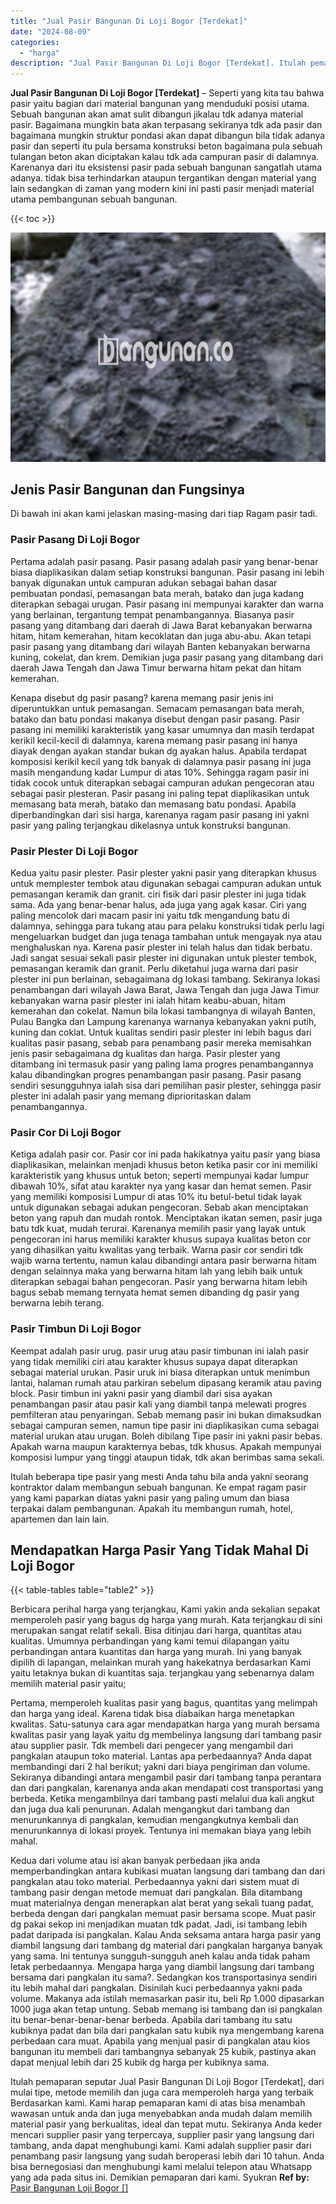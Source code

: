 ```yaml
---
title: "Jual Pasir Bangunan Di Loji Bogor [Terdekat]"
date: "2024-08-09"
categories: 
  - "harga"
description: "Jual Pasir Bangunan Di Loji Bogor [Terdekat]. Itulah pemaparan seputar Jual Pasir Bangunan Di Loji Bogor [Terdekat], dari mulai tipe, metode memilih dan ju..."
---
```


**Jual Pasir Bangunan Di Loji Bogor \[Terdekat\]** – Seperti yang kita tau bahwa pasir yaitu bagian dari material bangunan yang menduduki posisi utama. Sebuah bangunan akan amat sulit dibangun jikalau tdk adanya material pasir. Bagaimana mungkin bata akan terpasang sekiranya tdk ada pasir dan bagaimana mungkin struktur pondasi akan dapat dibangun bila tidak adanya pasir dan seperti itu pula bersama konstruksi beton bagaimana pula sebuah tulangan beton akan diciptakan kalau tdk ada campuran pasir di dalamnya. Karenanya dari itu eksistensi pasir pada sebuah bangunan sangatlah utama adanya. tidak bisa terhindarkan ataupun tergantikan dengan material yang lain sedangkan di zaman yang modern kini ini pasti pasir menjadi material utama pembangunan sebuah bangunan.

{{< toc >}}

![Jual Pasir Bangunan Di Loji Bogor [Terdekat]](/images/jual-pasir-bangunan-16.png)

## Jenis Pasir Bangunan dan Fungsinya

Di bawah ini akan kami jelaskan masing-masing dari tiap Ragam pasir tadi.

### Pasir Pasang Di Loji Bogor

Pertama adalah pasir pasang. Pasir pasang adalah pasir yang benar-benar biasa diaplikasikan dalam setiap konstruksi bangunan. Pasir pasang ini lebih banyak digunakan untuk campuran adukan sebagai bahan dasar pembuatan pondasi, pemasangan bata merah, batako dan juga kadang diterapkan sebagai urugan. Pasir pasang ini mempunyai karakter dan warna yang berlainan, tergantung tempat penambangannya. Biasanya pasir pasang yang ditambang dari daerah di Jawa Barat kebanyakan berwarna hitam, hitam kemerahan, hitam kecoklatan dan juga abu-abu. Akan tetapi pasir pasang yang ditambang dari wilayah Banten kebanyakan berwarna kuning, cokelat, dan krem. Demikian juga pasir pasang yang ditambang dari daerah Jawa Tengah dan Jawa Timur berwarna hitam pekat dan hitam kemerahan.

Kenapa disebut dg pasir pasang? karena memang pasir jenis ini diperuntukkan untuk pemasangan. Semacam pemasangan bata merah, batako dan batu pondasi makanya disebut dengan pasir pasang. Pasir pasang ini memiliki karakteristik yang kasar umumnya dan masih terdapat kerikil kecil-kecil di dalamnya, karena memang pasir pasang ini hanya diayak dengan ayakan standar bukan dg ayakan halus. Apabila terdapat komposisi kerikil kecil yang tdk banyak di dalamnya pasir pasang ini juga masih mengandung kadar Lumpur di atas 10%. Sehingga ragam pasir ini tidak cocok untuk diterapkan sebagai campuran adukan pengecoran atau sebagai pasir plesteran. Pasir pasang ini paling tepat diaplikasikan untuk memasang bata merah, batako dan memasang batu pondasi. Apabila diperbandingkan dari sisi harga, karenanya ragam pasir pasang ini yakni pasir yang paling terjangkau dikelasnya untuk konstruksi bangunan.

### Pasir Plester Di Loji Bogor

Kedua yaitu pasir plester. Pasir plester yakni pasir yang diterapkan khusus untuk memplester tembok atau digunakan sebagai campuran adukan untuk pemasangan keramik dan granit. ciri fisik dari pasir plester ini juga tidak sama. Ada yang benar-benar halus, ada juga yang agak kasar. Ciri yang paling mencolok dari macam pasir ini yaitu tdk mengandung batu di dalamnya, sehingga para tukang atau para pelaku konstruksi tidak perlu lagi mengeluarkan budget dan juga tenaga tambahan untuk mengayak nya atau menghaluskan nya. Karena pasir plester ini telah halus dan tidak berbatu. Jadi sangat sesuai sekali pasir plester ini digunakan untuk plester tembok, pemasangan keramik dan granit. Perlu diketahui juga warna dari pasir plester ini pun berlainan, sebagaimana dg lokasi tambang. Sekiranya lokasi penambangan dari wilayah Jawa Barat, Jawa Tengah dan juga Jawa Timur kebanyakan warna pasir plester ini ialah hitam keabu-abuan, hitam kemerahan dan cokelat. Namun bila lokasi tambangnya di wilayah Banten, Pulau Bangka dan Lampung karenanya warnanya kebanyakan yakni putih, kuning dan coklat. Untuk kualitas sendiri pasir plester ini lebih bagus dari kualitas pasir pasang, sebab para penambang pasir mereka memisahkan jenis pasir sebagaimana dg kualitas dan harga. Pasir plester yang ditambang ini termasuk pasir yang paling lama progres penambangannya kalau dibandingkan progres penambangan pasir pasang. Pasir pasang sendiri sesungguhnya ialah sisa dari pemilihan pasir plester, sehingga pasir plester ini adalah pasir yang memang diprioritaskan dalam penambangannya.

### Pasir Cor Di Loji Bogor

Ketiga adalah pasir cor. Pasir cor ini pada hakikatnya yaitu pasir yang biasa diaplikasikan, melainkan menjadi khusus beton ketika pasir cor ini memiliki karakteristik yang khusus untuk beton; seperti mempunyai kadar lumpur dibawah 10%, sifat atau karakter nya yang kasar dan hemat semen. Pasir yang memiliki komposisi Lumpur di atas 10% itu betul-betul tidak layak untuk digunakan sebagai adukan pengecoran. Sebab akan menciptakan beton yang rapuh dan mudah rontok. Menciptakan ikatan semen, pasir juga batu tdk kuat, mudah terurai. Karenanya memilih pasir yang layak untuk pengecoran ini harus memiliki karakter khusus supaya kualitas beton cor yang dihasilkan yaitu kwalitas yang terbaik. Warna pasir cor sendiri tdk wajib warna tertentu, namun kalau dibandingi antara pasir berwarna hitam dengan selainnya maka yang berwarna hitam lah yang lebih baik untuk diterapkan sebagai bahan pengecoran. Pasir yang berwarna hitam lebih bagus sebab memang ternyata hemat semen dibanding dg pasir yang berwarna lebih terang.

### Pasir Timbun Di Loji Bogor

Keempat adalah pasir urug. pasir urug atau pasir timbunan ini ialah pasir yang tidak memiliki ciri atau karakter khusus supaya dapat diterapkan sebagai material urukan. Pasir uruk ini biasa diterapkan untuk menimbun lantai, halaman rumah atau parkiran sebelum dipasang keramik atau paving block. Pasir timbun ini yakni pasir yang diambil dari sisa ayakan penambangan pasir atau pasir kali yang diambil tanpa melewati progres pemfilteran atau penyaringan. Sebab memang pasir ini bukan dimaksudkan sebagai campuran semen, namun tipe pasir ini diaplikasikan cuma sebagai material urukan atau urugan. Boleh dibilang Tipe pasir ini yakni pasir bebas. Apakah warna maupun karakternya bebas, tdk khusus. Apakah mempunyai komposisi lumpur yang tinggi ataupun tidak, tdk akan berimbas sama sekali.

Itulah beberapa tipe pasir yang mesti Anda tahu bila anda yakni seorang kontraktor dalam membangun sebuah bangunan. Ke empat ragam pasir yang kami paparkan diatas yakni pasir yang paling umum dan biasa terpakai dalam pembangunan. Apakah itu membangun rumah, hotel, apartemen dan lain lain.

## Mendapatkan Harga Pasir Yang Tidak Mahal Di Loji Bogor

{{< table-tables table="table2" >}}

Berbicara perihal harga yang terjangkau, Kami yakin anda sekalian sepakat memperoleh pasir yang bagus dg harga yang murah. Kata terjangkau di sini merupakan sangat relatif sekali. Bisa ditinjau dari harga, quantitas atau kualitas. Umumnya perbandingan yang kami temui dilapangan yaitu perbandingan antara kuantitas dan harga yang murah. Ini yang banyak dipilih di lapangan, melainkan murah yang hakekatnya berdasarkan Kami yaitu letaknya bukan di kuantitas saja. terjangkau yang sebenarnya dalam memilih material pasir yaitu;

Pertama, memperoleh kualitas pasir yang bagus, quantitas yang melimpah dan harga yang ideal. Karena tidak bisa diabaikan harga menetapkan kwalitas. Satu-satunya cara agar mendapatkan harga yang murah bersama kwalitas pasir yang layak yaitu dg membelinya langsung dari tambang pasir atau supplier pasir. Tdk membeli dari pengecer yang mengambil dari pangkalan ataupun toko material. Lantas apa perbedaannya? Anda dapat membandingi dari 2 hal berikut; yakni dari biaya pengiriman dan volume. Sekiranya dibandingi antara mengambil pasir dari tambang tanpa perantara dan dari pangkalan, karenanya anda akan mendapati cost transportasi yang berbeda. Ketika mengambilnya dari tambang pasti melalui dua kali angkut dan juga dua kali penurunan. Adalah mengangkut dari tambang dan menurunkannya di pangkalan, kemudian mengangkutnya kembali dan menurunkannya di lokasi proyek. Tentunya ini memakan biaya yang lebih mahal.

Kedua dari volume atau isi akan banyak perbedaan jika anda memperbandingkan antara kubikasi muatan langsung dari tambang dan dari pangkalan atau toko material. Perbedaannya yakni dari sistem muat di tambang pasir dengan metode memuat dari pangkalan. Bila ditambang muat materialnya dengan menerapkan alat berat yang sekali tuang padat, berbeda dengan dari pangkalan memuat pasir bersama scope. Muat pasir dg pakai sekop ini menjadikan muatan tdk padat. Jadi, isi tambang lebih padat daripada isi pangkalan. Kalau Anda seksama antara harga pasir yang diambil langsung dari tambang dg material dari pangkalan harganya banyak yang sama. Ini tentunya sungguh-sungguh aneh kalau anda tidak paham letak perbedaannya. Mengapa harga yang diambil langsung dari tambang bersama dari pangkalan itu sama?. Sedangkan kos transportasinya sendiri itu lebih mahal dari pangkalan. Disinilah kuci perbedaannya yakni pada volume. Makanya ada istilah memasarkan pasir itu, beli Rp 1.000 dipasarkan 1000 juga akan tetap untung. Sebab memang isi tambang dan isi pangkalan itu benar-benar-benar-benar berbeda. Apabila dari tambang itu satu kubiknya padat dan bila dari pangkalan satu kubik nya mengembang karena perbedaan cara muat. Apabila yang menjual pasir di pangkalan atau kios bangunan itu membeli dari tambangnya sebanyak 25 kubik, pastinya akan dapat menjual lebih dari 25 kubik dg harga per kubiknya sama.

Itulah pemaparan seputar Jual Pasir Bangunan Di Loji Bogor \[Terdekat\], dari mulai tipe, metode memilih dan juga cara memperoleh harga yang terbaik Berdasarkan kami. Kami harap pemaparan kami di atas bisa menambah wawasan untuk anda dan juga menyebabkan anda mudah dalam memilih material pasir yang berkualitas, ideal dan tepat mutu. Sekiranya Anda keder mencari supplier pasir yang terpercaya, supplier pasir yang langsung dari tambang, anda dapat menghubungi kami. Kami adalah supplier pasir dari penambang pasir langsung yang sudah beroperasi lebih dari 10 tahun. Anda bisa bernegosiasi dan menghubungi kami melalui telepon atau Whatsapp yang ada pada situs ini. Demikian pemaparan dari kami. Syukran
**Ref by:** [Pasir Bangunan Loji Bogor []](https://id.wikipedia.org/wiki/Pasir)
